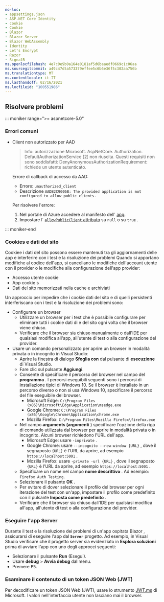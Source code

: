 ```yaml
---
no-loc:
- appsettings.json
- ASP.NET Core Identity
- cookie
- Cookie
- Blazor
- Blazor Server
- Blazor WebAssembly
- Identity
- Let's Encrypt
- Razor
- SignalR
ms.openlocfilehash: 4e7c0e9b0a164e0181af5d6baaedf0669c1c06aa
ms.sourcegitcommit: a49c47d5a573379effee5c6b6e36f5c302aa756b
ms.translationtype: MT
ms.contentlocale: it-IT
ms.lasthandoff: 02/16/2021
ms.locfileid: "100551986"
---
```

## <a name="troubleshoot"></a>Risolvere problemi

::: moniker range=">= aspnetcore-5.0"

### <a name="common-errors"></a>Errori comuni

* Client non autorizzato per AAD

  > Info: autorizzazione Microsoft. AspNetCore. Authorization. DefaultAuthorizationService [2] non riuscita. Questi requisiti non sono soddisfatti: DenyAnonymousAuthorizationRequirement: richiede un utente autenticato.

  Errore di callback di accesso da AAD:

  * Errore: `unauthorized_client`
  * Descrizione `AADB2C90058: The provided application is not configured to allow public clients.`

  Per risolvere l'errore:

  1. Nel portale di Azure accedere al manifesto dell' [app](/azure/active-directory/develop/reference-app-manifest).
  1. Impostare l' [ `allowPublicClient` attributo](/azure/active-directory/develop/reference-app-manifest#allowpublicclient-attribute) su `null` o su `true` .

::: moniker-end

### <a name="cookies-and-site-data"></a>Cookies e dati del sito

Cookiee i dati del sito possono essere mantenuti tra gli aggiornamenti delle app e interferire con i test e la risoluzione dei problemi Quando si apportano modifiche al codice dell'app, si cancellano le modifiche dell'account utente con il provider o le modifiche alla configurazione dell'app provider:

* Accesso utente cookie
* App cookie s
* Dati del sito memorizzati nella cache e archiviati

Un approccio per impedire che i cookie dati del sito e di quelli persistenti interferiscano con i test e la risoluzione dei problemi sono:

* Configurare un browser
  * Utilizzare un browser per i test che è possibile configurare per eliminare tutti i cookie dati di e del sito ogni volta che il browser viene chiuso.
  * Verificare che il browser sia chiuso manualmente o dall'IDE per qualsiasi modifica all'app, all'utente di test o alla configurazione del provider.
* Usare un comando personalizzato per aprire un browser in modalità privata o in incognito in Visual Studio:
  * Aprire la finestra di dialogo **Sfoglia con** dal pulsante di **esecuzione** di Visual Studio.
  * Fare clic sul pulsante **Aggiungi**.
  * Consente di specificare il percorso del browser nel campo del **programma** . I percorsi eseguibili seguenti sono i percorsi di installazione tipici di Windows 10. Se il browser è installato in un percorso diverso o non si usa Windows 10, specificare il percorso del file eseguibile del browser.
    * Microsoft Edge: `C:\Program Files (x86)\Microsoft\Edge\Application\msedge.exe`
    * Google Chrome: `C:\Program Files (x86)\Google\Chrome\Application\chrome.exe`
    * Mozilla Firefox: `C:\Program Files\Mozilla Firefox\firefox.exe`
  * Nel campo **arguments (argomenti** ) specificare l'opzione della riga di comando utilizzata dal browser per aprire in modalità privata o in incognito. Alcuni browser richiedono l'URL dell'app.
    * Microsoft Edge: usare `-inprivate` .
    * Google Chrome: usare `--incognito --new-window {URL}` , dove il segnaposto `{URL}` è l'URL da aprire, ad esempio `https://localhost:5001` .
    * Mozilla Firefox: usare `-private -url {URL}` , dove il segnaposto `{URL}` è l'URL da aprire, ad esempio `https://localhost:5001` .
  * Specificare un nome nel campo **nome descrittivo** . Ad esempio: `Firefox Auth Testing`.
  * Selezionare il pulsante **OK** .
  * Per evitare di dover selezionare il profilo del browser per ogni iterazione del test con un'app, impostare il profilo come predefinito con il pulsante **Imposta come predefinito** .
  * Verificare che il browser sia chiuso dall'IDE per qualsiasi modifica all'app, all'utente di test o alla configurazione del provider.

### <a name="run-the-server-app"></a>Eseguire l'app Server

Durante il test e la risoluzione dei problemi di un'app ospitata Blazor , assicurarsi di eseguire l'app dal **`Server`** progetto. Ad esempio, in Visual Studio verificare che il progetto server sia evidenziato in **Esplora soluzioni** prima di avviare l'app con uno degli approcci seguenti:

* Selezionare il pulsante **Run** (Esegui).
* Usare **debug**  >  **Avvia debug** dal menu.
* Premere <kbd>F5</kbd>.

### <a name="inspect-the-content-of-a-json-web-token-jwt"></a>Esaminare il contenuto di un token JSON Web (JWT)

Per decodificare un token JSON Web (JWT), usare lo strumento [JWT.ms](https://jwt.ms/) di Microsoft. I valori nell'interfaccia utente non lasciano mai il browser.
